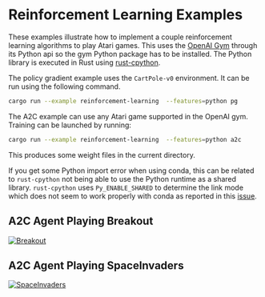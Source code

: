 # Reinforcement Learning Examples

These examples illustrate how to implement a couple reinforcement learning
algorithms to play Atari games.
This uses the [OpenAI Gym](https://github.com/openai/gym) through its Python
api so the gym Python package has to be installed.
The Python library is executed in Rust using
[rust-cpython](https://github.com/dgrunwald/rust-cpython).

The policy gradient example uses the `CartPole-v0` environment. It can be
run using the following command.

```bash
cargo run --example reinforcement-learning  --features=python pg
```

The A2C example can use any Atari game supported in the OpenAI gym.
Training can be launched by running:

```bash
cargo run --example reinforcement-learning  --features=python a2c
```

This produces some weight files in the current directory.

If you get some Python import error when using conda, this can
be related to `rust-cpython` not being able to use the Python
runtime as a shared library. `rust-cpython` uses
`Py_ENABLE_SHARED` to determine the link mode which does not
seem to work properly with conda as reported in this
[issue](https://github.com/conda/conda-build/issues/2738).

## A2C Agent Playing Breakout
[![Breakout](https://img.youtube.com/vi/Zk6j7fC1C6M/0.jpg)](https://www.youtube.com/watch?v=Zk6j7fC1C6M)
## A2C Agent Playing SpaceInvaders
[![SpaceInvaders](https://img.youtube.com/vi/p16n4w3aE8k/0.jpg)](https://www.youtube.com/watch?v=p16n4w3aE8k)
